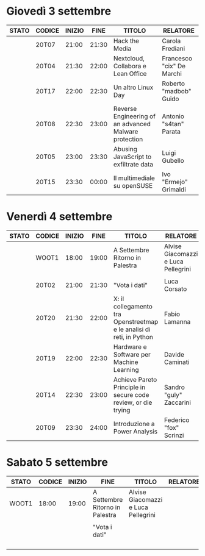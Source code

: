# Giovedì 3 settembre

| STATO | CODICE | INIZIO | FINE  | TITOLO                                                | RELATORE                            |
|-------|--------|--------|-------|-------------------------------------------------------|-------------------------------------|
|       | 20T07  | 21:00  | 21:30 | Hack the Media                                        | Carola Frediani                     |
|       | 20T04  | 21:30  | 22:00 | Nextcloud, Collabora e Lean Office                    | Francesco "cix" De Marchi           |
|       | 20T17  | 22:00  | 22:30 | Un altro Linux Day                                    | Roberto "madbob" Guido              |
|       | 20T08  | 22:30  | 23:00 | Reverse Engineering of an advanced Malware protection | Antonio "s4tan" Parata              |
|       | 20T05  | 23:00  | 23:30 | Abusing JavaScript to exfiltrate data                 | Luigi Gubello                       |
|       | 20T15  | 23:30  | 00:00 | Il multimediale su openSUSE                           | Ivo "Ermejo" Grimaldi               |


# Venerdì 4 settembre

| STATO | CODICE | INIZIO | FINE  | TITOLO                                                               | RELATORE                            |
|-------|--------|--------|-------|----------------------------------------------------------------------|-------------------------------------|
|       | WOOT1  | 18:00  | 19:00 | A Settembre Ritorno in Palestra                                      | Alvise Giacomazzi e Luca Pellegrini |
|       |        |        |       |                                                                      |                                     |
|       | 20T02  | 21:00  | 21:30 | "Vota i dati"                                                        | Luca Corsato                        |
|       | 20T20  | 21:30  | 22:00 | X: il collegamento tra Openstreetmap e le analisi di reti, in Python | Fabio Lamanna                       |
|       | 20T19  | 22:00  | 22:30 | Hardware e Software per Machine Learning                             | Davide Caminati                     |
|       | 20T14  | 22:30  | 23:00 | Achieve Pareto Principle in secure code review, or die trying        | Sandro "guly" Zaccarini             |                                     |       | 20T03  | 23:00  | 23:30 | Interrogare i linked open data (e Wikidata) con SPARQL               | Lorenzo Losa                        |
|       | 20T09  | 23:30  | 24:00 | Introduzione a Power Analysis                                        | Federico "fox" Scrinzi              |


# Sabato 5 settembre

| STATO | CODICE | INIZIO | FINE  | TITOLO                                                | RELATORE                            |
|-------|--------|--------|-------|-------------------------------------------------------|-------------------------------------|
| WOOT1  | 18:00  | 19:00 | A Settembre Ritorno in Palestra                       | Alvise Giacomazzi e Luca Pellegrini |
|        |        |       |                                                       |                                     |
|        |        |       | "Vota i dati"                                         |                                     |
|        |        |       |                                                       |                                     |
|        |        |       |                                                       |                                     |
|        |        |       |                                                       |                                     |
|        |        |       |                                                       |                                     |
